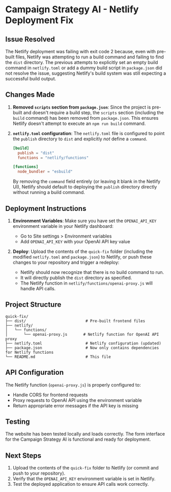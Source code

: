 # Campaign Strategy AI - Netlify Deployment Fix

## Issue Resolved

The Netlify deployment was failing with exit code 2 because, even with pre-built files, Netlify was attempting to run a build command and failing to find the `dist` directory. The previous attempts to explicitly set an empty build command in `netlify.toml` or add a dummy build script in `package.json` did not resolve the issue, suggesting Netlify's build system was still expecting a successful build output.

## Changes Made

1.  **Removed `scripts` section from `package.json`**: Since the project is pre-built and doesn't require a build step, the `scripts` section (including the `build` command) has been removed from `package.json`. This ensures Netlify doesn't attempt to execute an `npm run build` command.

2.  **`netlify.toml` configuration**: The `netlify.toml` file is configured to point the `publish` directory to `dist` and explicitly *not* define a `command`.

    ```toml
    [build]
      publish = "dist"
      functions = "netlify/functions"

    [functions]
      node_bundler = "esbuild"
    ```

    By removing the `command` field entirely (or leaving it blank in the Netlify UI), Netlify should default to deploying the `publish` directory directly without running a build command.

## Deployment Instructions

1.  **Environment Variables**: Make sure you have set the `OPENAI_API_KEY` environment variable in your Netlify dashboard:
    -   Go to Site settings > Environment variables
    -   Add `OPENAI_API_KEY` with your OpenAI API key value

2.  **Deploy**: Upload the contents of the `quick-fix` folder (including the modified `netlify.toml` and `package.json`) to Netlify, or push these changes to your repository and trigger a redeploy:
    -   Netlify should now recognize that there is no build command to run.
    -   It will directly publish the `dist` directory as specified.
    -   The Netlify function in `netlify/functions/openai-proxy.js` will handle API calls.

## Project Structure

```
quick-fix/
├── dist/                          # Pre-built frontend files
├── netlify/
│   └── functions/
│       └── openai-proxy.js       # Netlify function for OpenAI API proxy
├── netlify.toml                   # Netlify configuration (updated)
├── package.json                   # Now only contains dependencies for Netlify functions
└── README.md                      # This file
```

## API Configuration

The Netlify function (`openai-proxy.js`) is properly configured to:
-   Handle CORS for frontend requests
-   Proxy requests to OpenAI API using the environment variable
-   Return appropriate error messages if the API key is missing

## Testing

The website has been tested locally and loads correctly. The form interface for the Campaign Strategy AI is functional and ready for deployment.

## Next Steps

1.  Upload the contents of the `quick-fix` folder to Netlify (or commit and push to your repository).
2.  Verify that the `OPENAI_API_KEY` environment variable is set in Netlify.
3.  Test the deployed application to ensure API calls work correctly.

